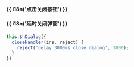 <h4 class="tip">{{ i18n('点击关闭按钮') }}</h4>
<h4 >{{ i18n('延时关闭弹窗') }}</h4>

```js
this.$hDialog({
  closeHandler(ins, reject) {
    reject('delay 3000ms close dialog', 3000);
  }
})
```